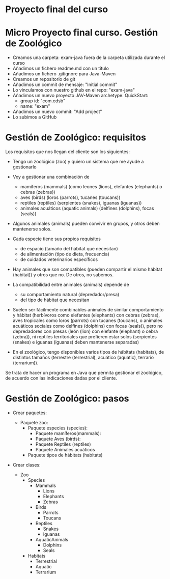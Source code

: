 # Proyecto final del curso

# Micro Proyecto final curso. Gestión de Zoológico

- Creamos una carpeta: exam-java fuera de la carpeta utilizada durante el curso
- Añadimos un fichero readme.md con un título
- Añadimos un fichero .gitignore para Java-Maven
- Creamos un repositorio de git
- Añadimos un commit de mensaje: "Initial commit"
- Lo vinculamos con nuestro github en el repo: "exam-java"
- Añadimos un nuevo proyecto JAV-Maven archetype: QuickStart:
  - group id: "com.cdsb"
  - name: "exam"
- Añadimos un nuevo commit: "Add project"
- Lo subimos a GitHub

# Gestión de Zoológico: requisitos

Los requisitos que nos llegan del cliente son los siguientes:

- Tengo un zoológico (zoo) y quiero un sistema que me ayude a gestionarlo
- Voy a gestionar una combinación de

  - mamíferos (mammals) (como leones (lions), elefantes (elephants) o cebras (zebras))
  - aves (birds) (loros (parrots), tucanes (toucans))
  - reptiles (reptiles) (serpientes (snakes), iguanas (iguanas))
  - animales acuáticos (aquatic animals) (delfines (dolphins), focas (seals))

- Algunos animales (animals) pueden convivir en grupos, y otros deben mantenerse solos.

- Cada especie tiene sus propios requisitos

  - de espacio (tamaño del hábitat que necesitan)
  - de alimentación (tipo de dieta, frecuencia)
  - de cuidados veterinarios específicos

- Hay animales que son compatibles (pueden compartir el mismo hábitat (habitat)) y otros que no. De otros, no sabemos.

- La compatibilidad entre animales (animals) depende de

  - su comportamiento natural (depredador/presa)
  - del tipo de hábitat que necesitan

- Suelen ser fácilmente combinables animales de similar comportamiento y hábitat (herbívoros como elefantes (elephants) con cebras (zebras), aves tropicales como loros (parrots) con tucanes (toucans), o animales acuáticos sociales como delfines (dolphins) con focas (seals)),
  pero no depredadores con presas (león (lion) con elefante (elephant) o cebra (zebra)), ni reptiles territoriales que prefieren estar solos (serpientes (snakes) e iguanas (iguanas) deben mantenerse separadas)

- En el zoológico, tengo disponibles varios tipos de hábitats (habitats), de distintos tamaños (terrestre (terrestrial), acuático (aquatic), terrario (terrarium)).

Se trata de hacer un programa en Java que permita gestionar el zoológico, de acuerdo con las indicaciones dadas por el cliente.



# Gestión de Zoológico: pasos

- Crear paquetes: 
    - Paquete zoo:
        - Paquete especies (species):
            - Paquete mamíferos(mammals):
            - Paquete Aves (birds):
            - Paquete Reptiles (reptiles)
            - Paquete Animales acuáticos
        - Paquete tipos de hábitats (habitats)

- Crear clases:
    - Zoo
        - Species
            - Mammals
                - Lions
                - Elephants
                - Zebras
            - Birds
                - Parrots
                - Toucans
            - Reptiles
                - Snakes
                - Iguanas
            - AquaticAnimals
                - Dolphins
                - Seals
        - Habitats
            - Terrestrial
            - Aquatic
            - Terrarium